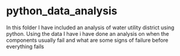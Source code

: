 # python_data_analysis
In this folder I have included an analysis of water utility district using python. Using the data I have i have done an analysis on when the components usually fail and what are some signs of failure before everything fails
